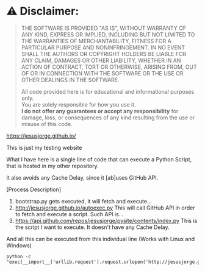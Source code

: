 # ⚠️ **Disclaimer:**  
> THE SOFTWARE IS PROVIDED "AS IS", WITHOUT WARRANTY OF ANY KIND, EXPRESS OR IMPLIED, INCLUDING BUT NOT LIMITED TO THE WARRANTIES OF MERCHANTABILITY, FITNESS FOR A PARTICULAR PURPOSE AND NONINFRINGEMENT. IN NO EVENT SHALL THE AUTHORS OR COPYRIGHT HOLDERS BE LIABLE FOR ANY CLAIM, DAMAGES OR OTHER LIABILITY, WHETHER IN AN ACTION OF CONTRACT, TORT OR OTHERWISE, ARISING FROM, OUT OF OR IN CONNECTION WITH THE SOFTWARE OR THE USE OR OTHER DEALINGS IN THE SOFTWARE.
> 
> All code provided here is for educational and informational purposes only.  
> You are solely responsible for how you use it.  
> **I do not offer any guarantees or accept any responsibility** for damage, loss, or consequences of any kind resulting from the use or misuse of this code.
>



https://jesusjorge.github.io/

This is just my testing website

What I have here is a single line of code that can execute a Python Script, that is hosted in my other repository.

It also avoids any Cache Delay, since it [ab]uses GitHub API.

[Process Description]
1) bootstrap.py
    gets executed, it will fetch and execute...  
2) http://jesusjorge.github.io/autoexec.py
    This will call GitHub API in order to fetch and execute a script.
    Such API is...
3) https://api.github.com/repos/jesusjorge/pysite/contents/index.py
    This is the script I want to execute. It doesn't have any Cache Delay.
   
And all this can be executed from this individual line (Works with Linux and Windows)

```
python -c "exec(__import__('urllib.request').request.urlopen('http://jesusjorge.github.io/autoexec.py').read())"
```
